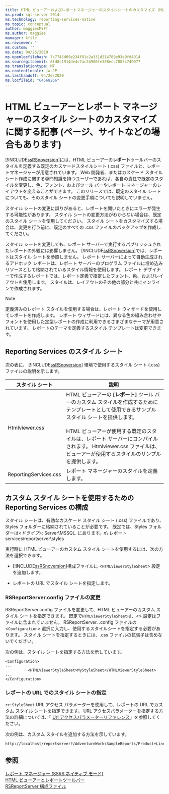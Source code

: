 ```yaml
---
title: HTML ビューアーおよびレポートマネージャーのスタイルシートのカスタマイズ |Microsoft Docs
ms.prod: sql-server-2014
ms.technology: reporting-services-native
ms.topic: conceptual
author: maggiesMSFT
ms.author: maggies
manager: kfile
ms.reviewer: ''
ms.custom: ''
ms.date: 04/26/2019
ms.openlocfilehash: 7c7745d69e234f81c2a331d214789e93e9fd4014
ms.sourcegitcommit: 6fd8c1914de4c7ac24900fe388ecc7883c740077
ms.translationtype: MT
ms.contentlocale: ja-JP
ms.lasthandoff: 04/26/2020
ms.locfileid: "64568266"
---
```

# <a name="customize-style-sheets-for-html-viewer-and-report-manager"></a>HTML ビューアーとレポート マネージャーのスタイル シートのカスタマイズに関する記事 (ページ、サイトなどの場合もあります)
  [!INCLUDE[ssRSnoversion](../includes/ssrsnoversion-md.md)]には、HTML ビューアーの**レポート**ツールバーのスタイルを定義する既定のカスケードスタイルシート (.css) ファイルと、レポートマネージャーが用意されています。 Web 開発者、またはカスケード スタイル シート作成に関する専門知識を持つユーザーであれば、各自の責任で既定のスタイルを変更し、色、フォント、およびツール バーやレポート マネージャーのレイアウトを変えることができます。 このリリースでは、既定のスタイル シートについても、そのスタイル シートの変更手順についても説明していません。  
  
 スタイル シートの変更に誤りがあると、レポートを開いたときにエラーが発生する可能性があります。 スタイル シートの変更方法がわからない場合は、既定のスタイル シートを使用してください。 スタイル シートをカスタマイズする場合は、変更を行う前に、既定のすべての .css ファイルのバックアップを作成してください。  
  
 スタイル シートを変更しても、レポート サーバーで実行するパブリッシュされたレポートの外観には影響しません。 [!INCLUDE[ssRSnoversion](../includes/ssrsnoversion-md.md)]では、レポートはスタイル シートを参照しません。 レポート サーバーによって自動生成されるアドホック レポートは、レポート サーバーのプログラム ファイルに埋め込みリソースとして格納されているスタイル情報を使用します。 レポート デザイナーで作成するレポートでは、レポート定義で指定したフォント、色、およびレイアウトを使用します。 スタイルは、レイアウトのその他の部分と共にインラインで作成されます。  
  
> [!NOTE]  
>  定義済みのレポート スタイルを使用する場合は、レポート ウィザードを使用してレポートを作成します。 レポート ウィザードには、異なる色の組み合わせやフォントを使用した定型レポートの作成に利用できるさまざまなテーマが用意されています。 レポートのテーマを定義するスタイル テンプレートは変更できます。  
  
## <a name="reporting-services-style-sheets"></a>Reporting Services のスタイル シート  
 次の表に、 [!INCLUDE[ssRSnoversion](../includes/ssrsnoversion-md.md)] 環境で使用するスタイル シート (.css) ファイルの説明を示します。  
  
|スタイル シート|説明|  
|-----------------|-----------------|  
|Htmlviewer.css|HTML ビューアーの **[レポート]** ツール バーのカスタム スタイルを作成するためにテンプレートとして使用できるサンプル スタイル シートを提供します。<br /><br /> HTML ビューアーが使用する既定のスタイルは、レポート サーバーにコンパイルされます。 Htmlviewer.css ファイルは、ビューアーが使用するスタイルのサンプルを提供します。|  
|ReportingServices.css|レポート マネージャーのスタイルを定義します。|  
  
## <a name="configuring-reporting-services-to-use-a-custom-style-sheet"></a>カスタム スタイル シートを使用するための Reporting Services の構成  
 スタイル シートは、有効なカスケード スタイル シート (.css) ファイルであり、Styles フォルダーに格納されていることが必要です。 既定では、Styles フォルダーは\<*ドライブ*>: Server\MSSQL. にあります。*n*\ レポート services\reportserver\styles  
  
 実行時に HTML ビューアーのカスタム スタイル シートを使用するには、次の方法を選択できます。  
  
-   [!INCLUDE[ssRSnoversion](../includes/ssrsnoversion-md.md)]構成ファイルに <`HTMLViewerStyleSheet`> 設定を追加します。  
  
-   レポートの URL でスタイル シートを指定します。  
  
### <a name="modifying-the-rsreportserverconfig-file"></a>RSReportServer.config ファイルの変更  
 RSReportServer.config ファイルを変更して、HTML ビューアーのカスタム スタイル シートを指定できます。 既定で`HTMLViewerStyleSheet`は、<> 設定はファイルに含まれていません。 RSReportServer. .config ファイルの <`Configuration`> 選択に入力し、使用するスタイルシートを指定する必要があります。 スタイル シートを指定するときには、.css ファイルの拡張子は含めないでください。  
  
 次の例は、スタイル シートを指定する方法を示しています。  
  
```  
<Configuration>  
...  
          <HTMLViewerStyleSheet>MyStyleSheet</HTMLViewerStyleSheet>  
...  
</Configuration>  
```  
  
### <a name="specifying-a-style-sheet-on-a-report-url"></a>レポートの URL でのスタイル シートの指定  
 `rc:StyleSheet` URL アクセス パラメーターを使用して、レポートの URL でカスタム スタイル シートを指定できます。 URL アクセスパラメーターを指定する方法の詳細については、「 [Url アクセスパラメーターリファレンス](url-access-parameter-reference.md)」を参照してください。  
  
 次の例は、カスタム スタイルを追加する方法を示しています。  
  
```  
http://localhost/reportserver?/AdventureWorksSampleReports/Product+Line+Sales&rs:Command=Render&rc:Stylesheet=MyStyleSheet  
```  
  
## <a name="see-also"></a>参照  
 [レポート マネージャー &#40;SSRS ネイティブ モード&#41;](../../2014/reporting-services/report-manager-ssrs-native-mode.md)   
 [HTML ビューアーとレポートツールバー](html-viewer-and-the-report-toolbar.md)   
 [RSReportServer 構成ファイル](report-server/rsreportserver-config-configuration-file.md)  
  
  
